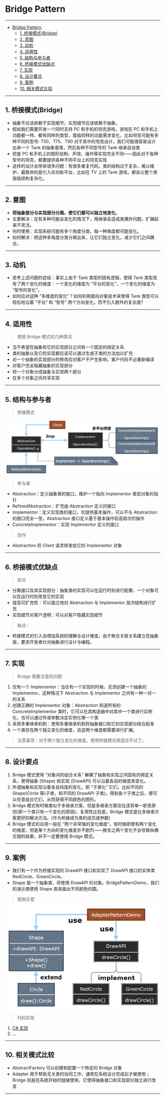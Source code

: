 # Bridge Pattern

---

- [Bridge Pattern](#bridge-pattern)
	- [1. 桥接模式(Bridge)](#1-桥接模式bridge)
	- [2. 意图](#2-意图)
	- [3. 动机](#3-动机)
	- [4. 适用性](#4-适用性)
	- [5. 结构与参与者](#5-结构与参与者)
	- [6. 桥接模式优缺点](#6-桥接模式优缺点)
	- [7. 实现](#7-实现)
	- [8. 设计要点](#8-设计要点)
	- [9. 案例](#9-案例)
	- [10. 相关模式比较](#10-相关模式比较)

---
## 1. 桥接模式(Bridge)

- 抽象不应该依赖于实现细节，实现细节应该依赖于抽象。
- 假如我们需要开发一个同时支持 PC 和手机的坦克游戏，游戏在 PC 和手机上功能都一样，都有同样的类型，面临同样的功能需求变化，比如坦克可能有多种不同的型号: T50、T75、T90 对于其中的坦克设计，我们可能很容易设计出来一个 Tank 的抽象基类，然后各种不同型号的 Tank 继承自该类
- 但是 PC 和手机上的图形绘制、声效、操作等实现完全不同——因此对于各种型号的坦克，都要提供各种不同平台上的坦克实现
- 这样的设计会带来很多问题：有很多重复代码，类的结构过于复杂，难以维护，最致命的是引入任何新平台，比如在 TV 上的 Tank 游戏，都会让整个类层级结构复杂化。

---
## 2. 意图

- **将抽象部分与实现部分分离，使它们都可以独立地变化**。
- 主要解决：在有多种可能会变化的情况下，用继承会造成类爆炸问题，扩展起来不灵活。
- 何时使用：实现系统可能有多个角度分类，每一种角度都可能变化。
- 如何解决：把这种多角度分类分离出来，让它们独立变化，减少它们之间耦合。

---
## 3. 动机

- 思考上述问题的症结：事实上由于 Tank 类型的固有逻辑，使得 Tank 类型具有了两个变化的维度：一个变化的维度为 “平台的变化”，一个变化的维度为 “型号的变化”。
- 如何应对这种 “多维度的变化” ? 如何利用面向对象技术来使得 Tank 类型可以轻松地沿着 “平台” 和 “型号” 两个方向变化，而不引入额外的复杂度?

---
## 4. 适用性

> 使用 Bridge 模式的几种情况

- 当不希望在抽象和它的实现部分之间有一个固定的绑定关系
- 类的抽象以及它的实现都应该可以通过生成子类的方法加以扩充
- 对一个抽象的实现部分的修改应对客户不产生影响，客户代码不必重新编译
- 对客户完全隐藏抽象的实现部分
- 将一个对象分成抽象与实现两个部分
- 在多个对象之间共享实现

---
## 5. 结构与参与者

> 桥接模式

  ![桥接模式](img/桥接模式设计.png)

> 参与者

- Abstraction：定义抽象类的接口，维护一个指向 Implementor 类型对象的指针
- RefinedAbstraction：扩充由 Abstraction 定义的接口
- Implementor：定义实现类的接口，仅提供基本操作，可以不与 Abstraction 的接口完全一至，Abstraction 接口定义基于基本操作较高层次的操作
- ConcreteImplementor：实现 Implementor 定义的接口

> 协作

- Abstraction 将 Client 请求转发给它的 Implementor 对象

---
## 6. 桥接模式优缺点

> 优点

- 分离接口及其实现部分：抽象类的实现可以在运行时刻进行配置，一个对象可以在运行时刻改变它的实现
- 提高可扩充性：可以独立地对 Abstraction 与 Implementor 层次结构进行扩充
- 实现细节对客户透明：可以对客户隐藏实现细节

> 缺点：
 
- 桥接模式的引入会增加系统的理解与设计难度，由于聚合关联关系建立在抽象层，要求开发者针对抽象进行设计与编程。

---
## 7. 实现

> Bridge 需要注意的问题

1. 仅有一个 Implementor：当仅有一个实现的时候，无须创建一个抽象的 Implementor，这种情况下 Abstraction 与 Implementor 之间有一种一对一的关系
2. 创建正确的 Implementor 对象：Abstraction 知道所有的 ConcreteImplementor 类时，它可以在其构造器中对其中一个类进行实例化，也可以通过传递参数决定实例化哪一个类
3. 采用多重继承机制：使用多重继承机制将抽象接口和它的实现部分结合起来
4. 一个类存在两个独立变化的维度，且这两个维度都需要进行扩展。

> 注意事项：对于两个独立变化的维度，使用桥接模式再适合不过了。

---
## 8. 设计要点

1. Bridge 模式使用 “对象间的组合关系” 解耦了抽象和实现之间固有的绑定关系，使得抽象 (Shape) 和实现 (DrawAPI) 可以沿着各自的维度来变化。
2. 所谓抽象和实现沿着各自纬度的变化，即 “子类化” 它们，比如不同的 Shape(Circle 等)子类，和不同的 DrawAPI 子类)。得到各个子类之后，便可以任意组合它们，从而获得不同颜色的图形。
3. Bridge 模式有时候类似于多继承方案，但是多继承方案往往违背单一职责原则(即一个类只有一个变化的原因)，复用性比较差。Bridge 模式是比多继承方案更好的解决方法。(作为桥接成为类的成员或参数)
4. Bridge 模式的应用一般在 “两个非常强的变化维度”，有时候即使有两个变化的维度，但是某个方向的变化维度并不剧烈——换言之两个变化不会导致纵横交错的结果，并不一定要使用 Bridge 模式。

---
## 9. 案例

- 我们有一个作为桥接实现的 DrawAPI 接口和实现了 DrawAPI 接口的实体类 RedCircle、GreenCircle。
- Shape 是一个抽象类，将使用 DrawAPI 的对象。BridgePatternDemo，我们的演示类使用 Shape 类来画出不同颜色的圆。

> 案例示意
 
  ![案例](img/桥接模式案例.png)

> 代码实现

1. [C# 实现](/【设计模式】程序参考/DesignPatterns%20For%20CSharp/Structural%20Patterns/Bridge/Implementor.cs)
2. ...
   
---
## 10. 相关模式比较

- AbstractFactory 可以创建和配置一个特定的 Bridge 对象
- Adapter 用于帮助无关类的协同工作，通常在系统设计完成后才被使用；Bridge 则是在系统开始时就被使用，它使得抽象接口和实现部分独立进行改变

---